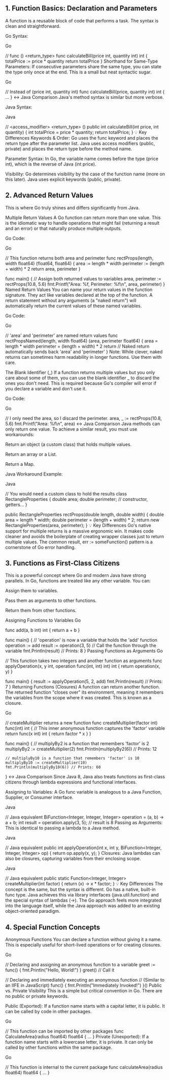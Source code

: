 ## 1. Function Basics: Declaration and Parameters
A function is a reusable block of code that performs a task. The syntax is clean and straightforward.

Go Syntax:

Go

// func <name>(<parameters>) <return_type>
func calculateBill(price int, quantity int) int {
    totalPrice := price * quantity
    return totalPrice
}
Shorthand for Same-Type Parameters:
If consecutive parameters share the same type, you can state the type only once at the end. This is a small but neat syntactic sugar.

Go

// Instead of (price int, quantity int)
func calculateBill(price, quantity int) int { ... }
↔️ Java Comparison
Java's method syntax is similar but more verbose.

Java Syntax:

Java

// <access_modifier> <return_type> <name>(<parameters>)
public int calculateBill(int price, int quantity) {
    int totalPrice = price * quantity;
    return totalPrice;
}
💡 Key Differences
Keywords & Order: Go uses the func keyword and places the return type after the parameter list. Java uses access modifiers (public, private) and places the return type before the method name.

Parameter Syntax: In Go, the variable name comes before the type (price int), which is the reverse of Java (int price).

Visibility: Go determines visibility by the case of the function name (more on this later). Java uses explicit keywords (public, private).

## 2. Advanced Return Values
This is where Go truly shines and differs significantly from Java.

Multiple Return Values
A Go function can return more than one value. This is the idiomatic way to handle operations that might fail (returning a result and an error) or that naturally produce multiple outputs.

Go Code:

Go

// This function returns both area and perimeter
func rectProps(length, width float64) (float64, float64) {
    area := length * width
    perimeter := (length + width) * 2
    return area, perimeter
}

func main() {
    // Assign both returned values to variables
    area, perimeter := rectProps(10.8, 5.6)
    fmt.Printf("Area: %f, Perimeter: %f\n", area, perimeter)
}
Named Return Values
You can name your return values in the function signature. They act like variables declared at the top of the function. A return statement without any arguments (a "naked return") will automatically return the current values of these named variables.

Go Code:

Go

// 'area' and 'perimeter' are named return values
func rectPropsNamed(length, width float64) (area, perimeter float64) {
    area = length * width
    perimeter = (length + width) * 2
    return // Naked return automatically sends back 'area' and 'perimeter'
}
Note: While clever, naked returns can sometimes harm readability in longer functions. Use them with care.

The Blank Identifier (_)
If a function returns multiple values but you only care about some of them, you can use the blank identifier _ to discard the ones you don't need. This is required because Go's compiler will error if you declare a variable and don't use it.

Go Code:

Go

// I only need the area, so I discard the perimeter.
area, _ := rectProps(10.8, 5.6)
fmt.Printf("Area: %f\n", area)
↔️ Java Comparison
Java methods can only return one value. To achieve a similar result, you must use workarounds:

Return an object (a custom class) that holds multiple values.

Return an array or a List.

Return a Map.

Java Workaround Example:

Java

// You would need a custom class to hold the results
class RectangleProperties {
    double area;
    double perimeter;
    // constructor, getters...
}

public RectangleProperties rectProps(double length, double width) {
    double area = length * width;
    double perimeter = (length + width) * 2;
    return new RectangleProperties(area, perimeter);
}
💡 Key Differences
Go's native support for multiple returns is a massive ergonomic win. It makes code cleaner and avoids the boilerplate of creating wrapper classes just to return multiple values. The common result, err := someFunction() pattern is a cornerstone of Go error handling.

## 3. Functions as First-Class Citizens
This is a powerful concept where Go and modern Java have strong parallels. In Go, functions are treated like any other variable. You can:

Assign them to variables.

Pass them as arguments to other functions.

Return them from other functions.

Assigning Functions to Variables
Go

func add(a, b int) int {
    return a + b
}

func main() {
    // 'operation' is now a variable that holds the 'add' function
    operation := add
    result := operation(3, 5) // Call the function through the variable
    fmt.Println(result) // Prints: 8
}
Passing Functions as Arguments
Go

// This function takes two integers and another function as arguments
func applyOperation(x, y int, operation func(int, int) int) int {
    return operation(x, y)
}

func main() {
    result := applyOperation(5, 2, add)
    fmt.Println(result) // Prints: 7
}
Returning Functions (Closures)
A function can return another function. The returned function "closes over" its environment, meaning it remembers the variables from the scope where it was created. This is known as a closure.

Go

// createMultiplier returns a new function
func createMultiplier(factor int) func(int) int {
    // This inner anonymous function captures the 'factor' variable
    return func(x int) int {
        return factor * x
    }
}

func main() {
    // multiplyBy2 is a function that remembers 'factor' is 2
    multiplyBy2 := createMultiplier(2)
    fmt.Println(multiplyBy2(6)) // Prints: 12

    // multiplyBy10 is a function that remembers 'factor' is 10
    multiplyBy10 := createMultiplier(10)
    fmt.Println(multiplyBy10(6)) // Prints: 60
}
↔️ Java Comparison
Since Java 8, Java also treats functions as first-class citizens through lambda expressions and functional interfaces.

Assigning to Variables: A Go func variable is analogous to a Java Function, Supplier, or Consumer interface.

Java

// Java equivalent
BiFunction<Integer, Integer, Integer> operation = (a, b) -> a + b;
int result = operation.apply(3, 5); // result is 8
Passing as Arguments: This is identical to passing a lambda to a Java method.

Java

// Java equivalent
public int applyOperation(int x, int y, BiFunction<Integer, Integer, Integer> op) {
    return op.apply(x, y);
}
Closures: Java lambdas can also be closures, capturing variables from their enclosing scope.

Java

// Java equivalent
public static Function<Integer, Integer> createMultiplier(int factor) {
    return (x) -> x * factor;
}
💡 Key Differences
The concept is the same, but the syntax is different. Go has a native, built-in func type. Java achieves this via library interfaces (java.util.function) and the special syntax of lambdas (->). The Go approach feels more integrated into the language itself, while the Java approach was added to an existing object-oriented paradigm.

## 4. Special Function Concepts
Anonymous Functions
You can declare a function without giving it a name. This is especially useful for short-lived operations or for creating closures.

Go

// Declaring and assigning an anonymous function to a variable
greet := func() {
    fmt.Println("Hello, World!")
}
greet() // Call it

// Declaring and immediately executing an anonymous function
// (Similar to an IIFE in JavaScript)
func() {
    fmt.Println("Immediately Invoked!")
}()
Public vs. Private Visibility
This is a simple but critical convention in Go. There are no public or private keywords.

Public (Exported): If a function name starts with a capital letter, it is public. It can be called by code in other packages.

Go

// This function can be imported by other packages
func CalculateArea(radius float64) float64 { ... }
Private (Unexported): If a function name starts with a lowercase letter, it is private. It can only be called by other functions within the same package.

Go

// This function is internal to the current package
func calculateArea(radius float64) float64 { ... }
